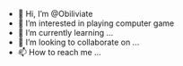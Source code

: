 - 👋 Hi, I’m @Obiliviate
- 👀 I’m interested in playing computer game
- 🌱 I’m currently learning ...
- 💞️ I’m looking to collaborate on ...
- 📫 How to reach me ...

<!---
Obiliviate/Obiliviate is a ✨ special ✨ repository because its `README.md` (this file) appears on your GitHub profile.
You can click the Preview link to take a look at your changes.
--->

